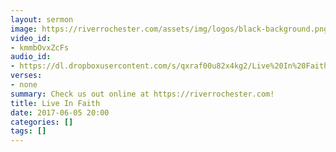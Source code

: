 ```yaml
---
layout: sermon
image: https://riverrochester.com/assets/img/logos/black-background.png
video_id:
- kmmbOvxZcFs
audio_id:
- https://dl.dropboxusercontent.com/s/qxraf00u82x4kg2/Live%20In%20Faith.mp3?dl=0
verses:
- none
summary: Check us out online at https://riverrochester.com!
title: Live In Faith
date: 2017-06-05 20:00
categories: []
tags: []
---
```

